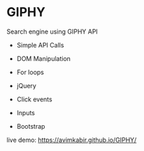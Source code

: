 # GIPHY

Search engine using GIPHY API

* Simple API Calls

* DOM Manipulation

* For loops

* jQuery

* Click events

* Inputs

* Bootstrap



live demo: https://avimkabir.github.io/GIPHY/


